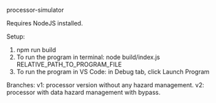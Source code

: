 processor-simulator

Requires NodeJS installed.

Setup:

1. npm run build
2. To run the program in terminal: node build/index.js RELATIVE_PATH_TO_PROGRAM_FILE
3. 
   To run the program in VS Code: in Debug tab, click Launch Program


Branches:
v1: processor version without any hazard management.
v2: processor with data hazard management with bypass.

